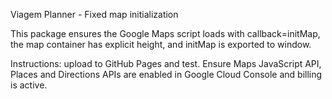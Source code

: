 Viagem Planner - Fixed map initialization

This package ensures the Google Maps script loads with callback=initMap, the map container has explicit height, and initMap is exported to window.

Instructions: upload to GitHub Pages and test. Ensure Maps JavaScript API, Places and Directions APIs are enabled in Google Cloud Console and billing is active.